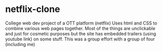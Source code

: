 # netflix-clone
College web dev project of a OTT platform (netflix)
Uses html and CSS to combine various web pages together. Most of the things are unclickable and just for cosmetic purposes but the site has embedded trailers (using youtube link) on some stuff.
This was a group effort with a group of four (including me)
